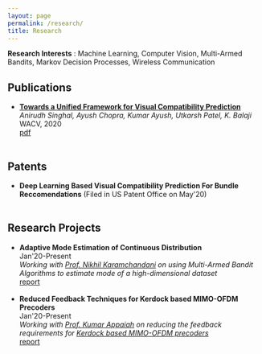 ```yaml
---
layout: page
permalink: /research/
title: Research
---
```


<b>Research Interests</b> : Machine Learning, Computer Vision, Multi-Armed Bandits, Markov Decision Processes, Wireless Communication 

<h2>Publications</h2>
<ul>
	<li>
		<b><a href="http://openaccess.thecvf.com/content_WACV_2020/html/Singhal_Towards_a_Unified_Framework_for_Visual_Compatibility_Prediction_WACV_2020_paper.html">Towards a Unified Framework for Visual Compatibility Prediction</a></b><br>
		<i>Anirudh Singhal, Ayush Chopra, Kumar Ayush, Utkarsh Patel, K. Balaji</i><br>
		WACV, 2020<br>
		<a href="Fashion.pdf"><div class="color-button">pdf</div></a>
	</li><br>
</ul>

<h2>Patents</h2>
<ul>
	<li>
		<b>Deep Learning Based Visual Compatibility Prediction For Bundle Reccomendations</b> (Filed in US Patent Office on May'20)<br>
	</li><br>
</ul>

<h2>Research Projects</h2>
<ul>
	<li>
		<b>Adaptive Mode Estimation of Continuous Distribution</b><br>
		Jan'20-Present<br>
		<i>Working with <a href="https://sites.google.com/site/nikhilkaram/">Prof. Nikhil Karamchandani</a> on using Multi-Armed Bandit Algorithms to estimate mode of a high-dimensional dataset</i><br>
		<a href="Continuous_Mode.pdf"><div class="color-button">report</div></a>
	</li><br>
	<li>
		<b>Reduced Feedback Techniques for Kerdock based MIMO-OFDM Precoders</b><br>
		Jan'20-Present<br>
		<i>Working with <a href="https://www.ee.iitb.ac.in/~akumar/">Prof. Kumar Appaiah</a> on reducing the feedback requirements for <a href="https://ieeexplore.ieee.org/document/4813254">Kerdock based MIMO-OFDM precoders</a></i><br>
		<a href="MIMO_Kerdock.pdf"><div class="color-button">report</div></a>
	</li><br>
</ul>

<!-- <h2>Research Implementations</h2>
<ul>
	<li>
		<b>Title #1</b>: Brief description of this research implementation.<br>
		<a href=""><div class="color-button">paper</div></a><a href=""><div class="color-button">report</div></a><a href=""><div class="color-button">code</div></a>
	</li><br>
	<li>
		<b>Title #2</b>: Brief description of this research implementation.<br>
		<a href=""><div class="color-button">paper</div></a><a href=""><div class="color-button">report</div></a><a href=""><div class="color-button">code</div></a>
	</li><br>
</ul> -->